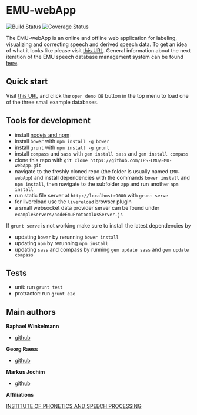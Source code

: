 # EMU-webApp

[![Build Status](https://travis-ci.org/IPS-LMU/EMU-webApp.png)](https://travis-ci.org/IPS-LMU/EMU-webApp)
[![Coverage Status](https://img.shields.io/coveralls/IPS-LMU/EMU-webApp.svg)](https://coveralls.io/r/IPS-LMU/EMU-webApp)

The EMU-webApp is an online and offline web application for labeling, visualizing and correcting speech and derived speech data. To get an idea of what it looks like please visit [this URL](http://ips-lmu.github.io/EMU-webApp/). General information about the next iteration of the EMU speech database management system can be found [here](http://ips-lmu.github.io/EMU.html).


## Quick start

Visit [this URL](http://ips-lmu.github.io/EMU-webApp/) and click the `open demo DB` button in the top menu to load one of the three small example databases.

## Tools for development

* install [nodejs and npm](http://nodejs.org/)
* install `bower` with `npm install -g bower`
* install `grunt` with `npm install -g grunt`
* install `compass` and `sass` with `gem install sass` and `gem install compass`
* clone this repo with `git clone https://github.com/IPS-LMU/EMU-webApp.git`
* navigate to the freshly cloned repo (the folder is usually named `EMU-webApp`) and install dependencies with the commands `bower install` and `npm install`, then navigate to the subfolder `app` and run another `npm install`
* run static file server at `http://localhost:9000`  with `grunt serve`
* for livereload use the `livereload` browser plugin
* a small websocket data provider server can be found under `exampleServers/nodeEmuProtocolWsServer.js`

If `grunt serve` is not working make sure to install the latest dependencies by

* updating `bower` by rerunning `bower install`
* updating `npm` by rerunning `npm install`
* updating `sass` and compass by running `gem update sass` and `gem update compass`

## Tests
* unit: run `grunt test`
* protractor: run `grunt e2e`

## Main authors

**Raphael Winkelmann**

+ [github](http://github.com/raphywink)

**Georg Raess**

+ [github](http://github.com/georgraess)

**Markus Jochim**

+ [github](http://github.com/MJochim)

**Affiliations**

[INSTITUTE OF PHONETICS AND SPEECH PROCESSING](http://www.en.phonetik.uni-muenchen.de/)
